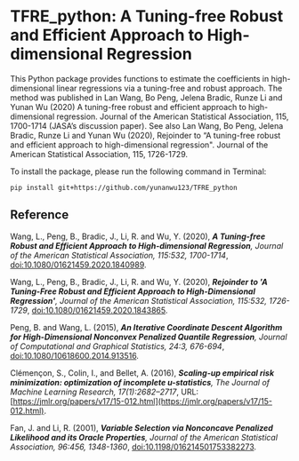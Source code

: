 # TFRE_python: A Tuning-free Robust and Efficient Approach to High-dimensional Regression 
 This Python package provides functions to estimate the coefficients in high-dimensional linear regressions via a tuning-free and robust approach.  The method was published in Lan Wang, Bo Peng, Jelena Bradic, Runze Li and Yunan Wu (2020) A tuning-free robust and efficient approach to high-dimensional regression. Journal of the American Statistical Association, 115, 1700-1714 (JASA’s discussion paper). See also Lan Wang, Bo Peng, Jelena Bradic, Runze Li and Yunan Wu (2020), Rejoinder to “A tuning-free robust and efficient approach to high-dimensional regression". Journal of the American Statistical Association, 115, 1726-1729.

 

To install the package, please run the following command in Terminal: 
```{python} 
pip install git+https://github.com/yunanwu123/TFRE_python
```


## Reference

Wang, L., Peng, B., Bradic, J., Li, R. and Wu, Y. (2020), ***A Tuning-free Robust and Efficient Approach to High-dimensional Regression**, Journal of the American Statistical Association, 115:532, 1700-1714*, [doi:10.1080/01621459.2020.1840989](https://doi.org/10.1080/01621459.2020.1840989).

Wang, L., Peng, B., Bradic, J., Li, R. and Wu, Y. (2020), ***Rejoinder to 'A Tuning-Free Robust and Efficient Approach to High-Dimensional Regression'**, Journal of the American Statistical Association, 115:532, 1726-1729*, [doi:10.1080/01621459.2020.1843865](https://doi.org/10.1080/01621459.2020.1843865).

Peng, B. and Wang, L. (2015), ***An Iterative Coordinate Descent Algorithm for High-Dimensional Nonconvex Penalized Quantile Regression**, Journal of Computational and Graphical Statistics, 24:3, 676-694*, [doi:10.1080/10618600.2014.913516](https://doi.org/10.1080/10618600.2014.913516).

Clémençon, S., Colin, I., and Bellet, A. (2016), ***Scaling-up empirical risk minimization: optimization of incomplete u-statistics**, The Journal of Machine Learning Research, 17(1):2682–2717*, URL: [https://jmlr.org/papers/v17/15-012.html](https://jmlr.org/papers/v17/15-012.html).

Fan, J. and Li, R. (2001), ***Variable Selection via Nonconcave Penalized Likelihood and its Oracle Properties**, Journal of the American Statistical Association, 96:456, 1348-1360*, [doi:10.1198/016214501753382273](https://doi.org/10.1198/016214501753382273). 
